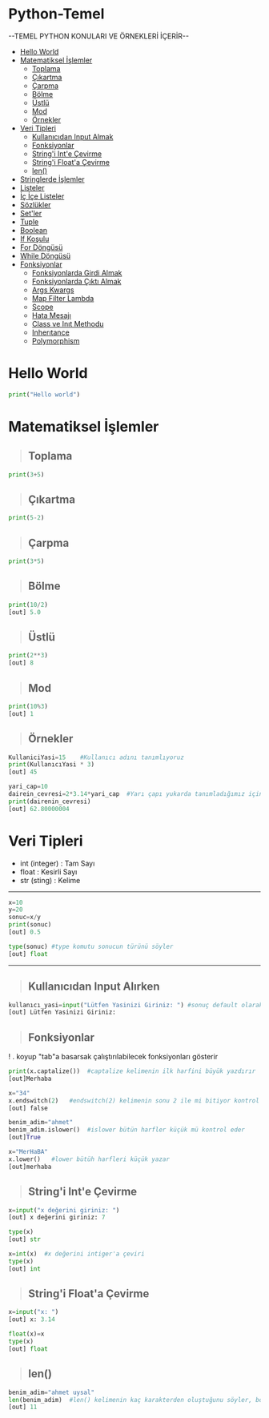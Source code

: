 # Python-Temel
--TEMEL PYTHON KONULARI VE ÖRNEKLERİ İÇERİR--
- [Hello World](#Hello-World)
- [Matematiksel İşlemler](#Matematiksel-İşlemler)
  - [Toplama](#Toplama)
  - [Çıkartma](#Çıkartma)
  - [Çarpma](#Çarpma)
  - [Bölme](#Bölme)
  - [Üstlü](#Üstlü)
  - [Mod](#Mod)
  - [Örnekler](#Örnekler)
- [Veri Tipleri](#Veri-Tipleri)
  - [Kullanıcıdan Input Almak](#Kullanıcıdan-Input-Almak)
  - [Fonksiyonlar](#Fonksiyonlar)
  - [String'i Int'e Çevirme](#String'i-Int'e-Çevirme)
  - [String'i Float'a Çevirme](#String'i-Float'a-Çevirme)
  - [len()](#len())
- [Stringlerde İşlemler](#Stringlerde-İşlemler)
- [Listeler](#Listeler)
- [İç İçe Listeler](#İç-İç-Listeler)
- [Sözlükler](#Sözlükler)
- [Set'ler](#Set'ler)
- [Tuple](#Tuple)
- [Boolean](#Boolean)
- [If Koşulu](#If-Koşulu)
- [For Döngüsü](#For-Döngüsü)
- [While Döngüsü](#While-Döngüsü)
- [Fonksiyonlar](#Fonksiyonlar)
  - [Fonksiyonlarda Girdi Almak](#Fonksiyonlarda-Girdi-Almak)
  - [Fonksiyonlarda Çıktı Almak](#Fonksiyonlarda-Çıktı-Almak)
  - [Args Kwargs](#Args-Kwargs)
  - [Map Filter Lambda](#Map-Filter-Lambda)
  - [Scope](#Scope)
  - [Hata Mesajı](#Hata-Mesajı)
  - [Class ve Inıt Methodu](#Class-ve-Inıt-Methodu)
  - [Inherıtance](#Inherıtance)
  - [Polymorphism](#Polymorphism)

# Hello World

``` python
print("Hello world")
```

# Matematiksel İşlemler

> ## Toplama

```python
print(3+5)
```

> ## Çıkartma
```python
print(5-2)
```

> ## Çarpma 
```python
print(3*5)
```

> ## Bölme
```python
print(10/2)
[out] 5.0 
```

> ## Üstlü
```python
print(2**3)
[out] 8 
```

> ## Mod  
```python
print(10%3)
[out] 1
```

> ## Örnekler
```python
KullaniciYasi=15    #Kullanıcı adını tanımlıyoruz
print(KullanıcıYasi * 3)
[out] 45
```

```python
yari_cap=10
dairein_cevresi=2*3.14*yari_cap  #Yarı çapı yukarda tanımladığımız için direkt yarı çap diyebiliriz
print(dairenin_cevresi)
[out] 62.80000004
```

# Veri Tipleri

* int (integer) : Tam Sayı
* float : Kesirli Sayı
* str (sting) : Kelime
---
```python
x=10
y=20
sonuc=x/y
print(sonuc)
[out] 0.5
```
```python
type(sonuc) #type komutu sonucun türünü söyler
[out] float
```
---
> ## Kullanıcıdan Input Alırken
```python
kullanıcı_yasi=input("Lütfen Yasinizi Giriniz: ") #sonuç default olarak str cinsinden verilir int'e çevirmemiz gerekir
[out] Lütfen Yasinizi Giriniz: 
```

> ## Fonksiyonlar 
! . koyup "tab"a basarsak çalıştırılabilecek fonksiyonları gösterir
```python x="merhaba"
print(x.captalize())  #captalize kelimenin ilk harfini büyük yazdırır
[out]Merhaba
```
```python
x="34"
x.endswitch(2)   #endswitch(2) kelimenin sonu 2 ile mi bitiyor kontrol eder
[out] false
```
```python
benim_adim="ahmet"
benim_adim.islower()  #islower bütün harfler küçük mü kontrol eder
[out]True
```
```python
x="MerHaBA"
x.lower()   #lower bütüh harfleri küçük yazar
[out]merhaba 
```

> ## String'i Int'e Çevirme
```python
x=input("x değerini giriniz: ")
[out] x değerini giriniz: 7
```
```python 
type(x)
[out] str
```
```python
x=int(x)  #x değerini intiger'a çeviri
type(x)
[out] int
```

> ## String'i Float'a Çevirme
```python
x=input("x: ")
[out] x: 3.14
```
```python
float(x)=x
type(x)
[out] float
```

> ## len()
```python
benim_adim="ahmet uysal"
len(benim_adim)  #len() kelimenin kaç karakterden oluştuğunu söyler, boşluğuda karakterden sayar
[out] 11
```

